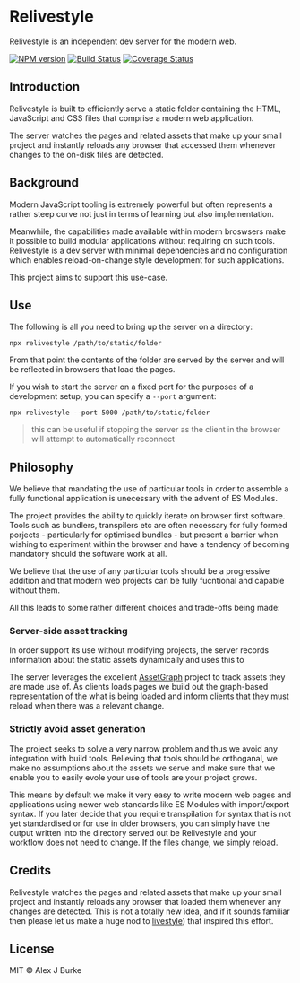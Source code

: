 # Relivestyle

Relivestyle is an independent dev server for the modern web.

[![NPM version](https://img.shields.io/npm/v/relivestyle.svg)](https://www.npmjs.com/package/relivestyle)
[![Build Status](https://github.com/alexjeffburke/relivestyle/workflows/tests/badge.svg)](https://github.com/alexjeffburke/relivestyle)
[![Coverage Status](https://img.shields.io/coveralls/alexjeffburke/relivestyle/master.svg)](https://coveralls.io/r/alexjeffburke/relivestyle?branch=master)

## Introduction

Relivestyle is built to efficiently serve a static folder containing the
HTML, JavaScript and CSS files that comprise a modern web application.

The server watches the pages and related assets that make up your small
project and instantly reloads any browser that accessed them whenever
changes to the on-disk files are detected.

## Background

Modern JavaScript tooling is extremely powerful but often represents a
rather steep curve not just in terms of learning but also implementation.

Meanwhile, the capabilities made available within modern broswsers make
it possible to build modular applications without requiring on such tools.
Relivestyle is a dev server with minimal dependencies and no configuration
which enables reload-on-change style development for such applications.

This project aims to support this use-case.

## Use

The following is all you need to bring up the server on a directory:

```
npx relivestyle /path/to/static/folder
```

From that point the contents of the folder are served by the server
and will be reflected in browsers that load the pages.

If you wish to start the server on a fixed port for the purposes of a
development setup, you can specify a `--port` argument:

```
npx relivestyle --port 5000 /path/to/static/folder
```

> this can be useful if stopping the server as the client
> in the browser will attempt to automatically reconnect

## Philosophy

We believe that mandating the use of particular tools in order to assemble
a fully functional application is unecessary with the advent of ES Modules.

The project provides the ability to quickly iterate on browser first software.
Tools such as bundlers, transpilers etc are often necessary for fully formed
porjects - particularly for optimised bundles - but present a barrier when
wishing to experiment within the browser and have a tendency of becoming
mandatory should the software work at all.

We believe that the use of any particular tools should be a progressive addition
and that modern web projects can be fully fucntional and capable without them.

All this leads to some rather different choices and trade-offs being made:

### Server-side asset tracking

In order support its use without modifying projects, the server records information
about the static assets dynamically and uses this to

The server leverages the excellent [AssetGraph](https://github.com/assetgraph/assetgraph)
project to track assets they are made use of. As clients loads pages we
build out the graph-based representation of the what is being loaded and
inform clients that they must reload when there was a relevant change.

### Strictly avoid asset generation

The project seeks to solve a very narrow problem and thus we avoid any
integration with build tools. Believing that tools should be orthoganal,
we make no assumptions about the assets we serve and make sure that we
enable you to easily evole your use of tools are your project grows.

This means by default we make it very easy to write modern web pages and
applications using newer web standards like ES Modules with import/export
syntax. If you later decide that you require transpilation for syntax that
is not yet standardised or for use in older browsers, you can simply have
the output written into the directory served out be Relivestyle and your
workflow does not need to change. If the files change, we simply reload.

## Credits

Relivestyle watches the pages and related assets that make up your small
project and instantly reloads any browser that loaded them whenever any
changes are detected. This is not a totally new idea, and if it sounds
familiar then please let us make a huge nod to
[livestyle](https://github.com/One-com/livestyle))
that inspired this effort.

## License

MIT © Alex J Burke
